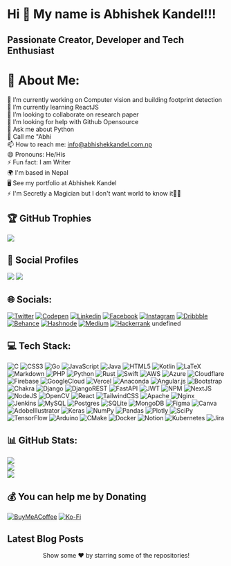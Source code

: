 Hi 👋 My name is Abhishek Kandel!!!
===================================

Passionate Creator, Developer and Tech Enthusiast
--------------------------------


# 💫 About Me:
🔭 I’m currently working on Computer vision and building footprint detection<br>🌱 I’m currently learning ReactJS<br>👯 I’m looking to collaborate on research paper<br>🤔 I’m looking for help with Github Opensource<br>💬 Ask me about Python<br>👦 Call me "Abhi<br>📫 How to reach me: info@abhishekkandel.com.np<br>😄 Pronouns: He/His<br>⚡ Fun fact: I am Writer<br>🌍 I'm based in Nepal<br>🖥️ See my portfolio at Abhishek Kandel<br>⚡ I'm Secretly a Magician but I don't want world to know it🤣🤣

## 🏆 GitHub Trophies
![](https://github-profile-trophy.vercel.app/?username=abhishekkandel45&theme=onedark&no-bg=false&no-frame=true&margin-h=0&margin-w=0)

## 👨 Social Profiles
![](https://img.shields.io/github/followers/abhishekkandel45?color=%23009688&label=Follow&style=flat)  ![](https://img.shields.io/github/stars/abhishekkandel45?affiliations=OWNER%2CCOLLABORATOR&color=%23009688&label=Stars&style=flat)  
## 🌐 Socials:
[![Twitter](https://img.shields.io/badge/Twitter-%231DA1F2.svg?logo=Twitter&logoColor=white)](https://twitter.com/abhishekkandel3) [![Codepen](https://img.shields.io/badge/Codepen-%23000000.svg?logo=Codepen&logoColor=white)](https://codepen.io/abhishekkandel45) [![Linkedin](https://img.shields.io/badge/LinkedIn-%230077B5.svg?logo=linkedin&logoColor=white)](https://linkedin.com/in/abhishekkandel45) [![Facebook](https://img.shields.io/badge/Facebook-%231877F2.svg?logo=Facebook&logoColor=white)](https://facebook.com/abhishekkandel88) [![Instagram](https://img.shields.io/badge/Instagram-%23E4405F.svg?logo=Instagram&logoColor=white)](https://instagram.com/abhishekkandel45) [![Dribbble](https://img.shields.io/badge/Dribbble-%23EA4C89.svg?logo=Dribbble&logoColor=white)](https://dribbble.com/abhishekkandel45) [![Behance](https://img.shields.io/badge/Behance-1769ff?logo=behance&logoColor=white)](https://behance.com/abhishekkandel45) [![Hashnode](https://img.shields.io/badge/Hashnode-%232962FF.svg?logo=Hashnode&logoColor=white)](https://hashnode.com/abhishekkandel45) [![Medium](https://img.shields.io/badge/Medium-12100E?logo=medium&logoColor=white)](https://medium.com/@abhishekkandel45) [![Hackerrank](https://img.shields.io/badge/Hackerrank-%231BA94C.svg?logo=Hackerrank&logoColor=white)](https://hackerrank.com/abhishekkandel45) undefined

## 💻 Tech Stack:
![C](https://img.shields.io/badge/c-%2300599C.svg?style=for-the-badge&logo=c&logoColor=white)   ![CSS3](https://img.shields.io/badge/css3-%231572B6.svg?style=for-the-badge&logo=css3&logoColor=white)   ![Go](https://img.shields.io/badge/go-%2300ADD8.svg?style=for-the-badge&logo=go&logoColor=white)   ![JavaScript](https://img.shields.io/badge/javascript-%23323330.svg?style=for-the-badge&logo=javascript&logoColor=%23F7DF1E)   ![Java](https://img.shields.io/badge/java-%23ED8B00.svg?style=for-the-badge&logo=java&logoColor=white)   ![HTML5](https://img.shields.io/badge/html5-%23E34F26.svg?style=for-the-badge&logo=html5&logoColor=white)   ![Kotlin](https://img.shields.io/badge/kotlin-%230095D5.svg?style=for-the-badge&logo=kotlin&logoColor=white)   ![LaTeX](https://img.shields.io/badge/latex-%23008080.svg?style=for-the-badge&logo=latex&logoColor=white)   ![Markdown](https://img.shields.io/badge/markdown-%23000000.svg?style=for-the-badge&logo=markdown&logoColor=white)   ![PHP](https://img.shields.io/badge/php-%23777BB4.svg?style=for-the-badge&logo=php&logoColor=white)   ![Python](https://img.shields.io/badge/python-3670A0?style=for-the-badge&logo=python&logoColor=ffdd54)   ![Rust](https://img.shields.io/badge/rust-%23000000.svg?style=for-the-badge&logo=rust&logoColor=white)   ![Swift](https://img.shields.io/badge/swift-F54A2A?style=for-the-badge&logo=swift&logoColor=white)   ![AWS](https://img.shields.io/badge/AWS-%23FF9900.svg?style=for-the-badge&logo=amazon-aws&logoColor=white)   ![Azure](https://img.shields.io/badge/azure-%230072C6.svg?style=for-the-badge&logo=azure-devops&logoColor=white)   ![Cloudflare](https://img.shields.io/badge/Cloudflare-F38020?style=for-the-badge&logo=Cloudflare&logoColor=white)   ![Firebase](https://img.shields.io/badge/firebase-%23039BE5.svg?style=for-the-badge&logo=firebase)   ![GoogleCloud](https://img.shields.io/badge/Google%20Cloud-%234285F4.svg?style=for-the-badge&logo=google-cloud&logoColor=white)   ![Vercel](https://img.shields.io/badge/vercel-%23000000.svg?style=for-the-badge&logo=vercel&logoColor=white)   ![Anaconda](https://img.shields.io/badge/Anaconda-%2344A833.svg?style=for-the-badge&logo=anaconda&logoColor=white)   ![Angular.js](https://img.shields.io/badge/angular.js-%23E23237.svg?style=for-the-badge&logo=angularjs&logoColor=white)   ![Bootstrap](https://img.shields.io/badge/bootstrap-%23563D7C.svg?style=for-the-badge&logo=bootstrap&logoColor=white)   ![Chakra](https://img.shields.io/badge/chakra-%234ED1C5.svg?style=for-the-badge&logo=chakraui&logoColor=white)   ![Django](https://img.shields.io/badge/django-%23092E20.svg?style=for-the-badge&logo=django&logoColor=white)   ![DjangoREST](https://img.shields.io/badge/DJANGO-REST-ff1709?style=for-the-badge&logo=django&logoColor=white&color=ff1709&labelColor=gray)   ![FastAPI](https://img.shields.io/badge/FastAPI-005571?style=for-the-badge&logo=fastapi)   ![JWT](https://img.shields.io/badge/JWT-black?style=for-the-badge&logo=JSON%20web%20tokens)   ![NPM](https://img.shields.io/badge/NPM-%23000000.svg?style=for-the-badge&logo=npm&logoColor=white)   ![NextJS](https://img.shields.io/badge/Next-black?style=for-the-badge&logo=next.js&logoColor=white)   ![NodeJS](https://img.shields.io/badge/node.js-6DA55F?style=for-the-badge&logo=node.js&logoColor=white)   ![OpenCV](https://img.shields.io/badge/opencv-%23white.svg?style=for-the-badge&logo=opencv&logoColor=white)   ![React](https://img.shields.io/badge/react-%2320232a.svg?style=for-the-badge&logo=react&logoColor=%2361DAFB)   ![TailwindCSS](https://img.shields.io/badge/tailwindcss-%2338B2AC.svg?style=for-the-badge&logo=tailwind-css&logoColor=white)   ![Apache](https://img.shields.io/badge/apache-%23D42029.svg?style=for-the-badge&logo=apache&logoColor=white)   ![Nginx](https://img.shields.io/badge/nginx-%23009639.svg?style=for-the-badge&logo=nginx&logoColor=white)   ![Jenkins](https://img.shields.io/badge/jenkins-%232C5263.svg?style=for-the-badge&logo=jenkins&logoColor=white)   ![MySQL](https://img.shields.io/badge/mysql-%2300f.svg?style=for-the-badge&logo=mysql&logoColor=white)   ![Postgres](https://img.shields.io/badge/postgres-%23316192.svg?style=for-the-badge&logo=postgresql&logoColor=white)   ![SQLite](https://img.shields.io/badge/sqlite-%2307405e.svg?style=for-the-badge&logo=sqlite&logoColor=white)   ![MongoDB](https://img.shields.io/badge/MongoDB-%234ea94b.svg?style=for-the-badge&logo=mongodb&logoColor=white)   ![Figma](https://img.shields.io/badge/figma-%23F24E1E.svg?style=for-the-badge&logo=figma&logoColor=white)   ![Canva](https://img.shields.io/badge/Canva-%2300C4CC.svg?style=for-the-badge&logo=Canva&logoColor=white)   ![AdobeIllustrator](https://img.shields.io/badge/adobeillustrator-%23FF9A00.svg?style=for-the-badge&logo=adobeillustrator&logoColor=white)   ![Keras](https://img.shields.io/badge/Keras-%23D00000.svg?style=for-the-badge&logo=Keras&logoColor=white)   ![NumPy](https://img.shields.io/badge/numpy-%23013243.svg?style=for-the-badge&logo=numpy&logoColor=white)   ![Pandas](https://img.shields.io/badge/pandas-%23150458.svg?style=for-the-badge&logo=pandas&logoColor=white)   ![Plotly](https://img.shields.io/badge/Plotly-%233F4F75.svg?style=for-the-badge&logo=plotly&logoColor=white)   ![SciPy](https://img.shields.io/badge/SciPy-%230C55A5.svg?style=for-the-badge&logo=scipy&logoColor=%white)   ![TensorFlow](https://img.shields.io/badge/TensorFlow-%23FF6F00.svg?style=for-the-badge&logo=TensorFlow&logoColor=white)   ![Arduino](https://img.shields.io/badge/-Arduino-00979D?style=for-the-badge&logo=Arduino&logoColor=white)   ![CMake](https://img.shields.io/badge/CMake-%23008FBA.svg?style=for-the-badge&logo=cmake&logoColor=white)   ![Docker](https://img.shields.io/badge/docker-%230db7ed.svg?style=for-the-badge&logo=docker&logoColor=white)   ![Notion](https://img.shields.io/badge/Notion-%23000000.svg?style=for-the-badge&logo=notion&logoColor=white)   ![Kubernetes](https://img.shields.io/badge/kubernetes-%23326ce5.svg?style=for-the-badge&logo=kubernetes&logoColor=white)   ![Jira](https://img.shields.io/badge/jira-%230A0FFF.svg?style=for-the-badge&logo=jira&logoColor=white)   
## 📊 GitHub Stats:
![](https://github-readme-stats.vercel.app/api?username=abhishekkandel45&theme=highcontrast&hide_border=false&include_all_commits=true&count_private=true)<br/>
![](https://github-readme-streak-stats.herokuapp.com/?user=abhishekkandel45&theme=highcontrast&hide_border=false)<br/>
![](https://github-readme-stats.vercel.app/api/top-langs/?username=abhishekkandel45&theme=highcontrast&hide_border=false&include_all_commits=true&count_private=true&layout=compact)<br/>



## 💰 You can help me by Donating
[![BuyMeACoffee](https://img.shields.io/badge/Buy%20Me%20a%20Coffee-ffdd00?style=for-the-badge&logo=buy-me-a-coffee&logoColor=black)](https://buymeacoffee.com/abhishekkandel3)  [![Ko-Fi](https://img.shields.io/badge/Ko--fi-F16061?style=for-the-badge&logo=ko-fi&logoColor=white)](https://ko-fi.com/abhishekkandel45)  

## Latest Blog Posts
<!-- latest-posts-start -->

<!-- latest-posts-end -->

<div align="center">Show some ❤️ by starring some of the repositories!</div>

